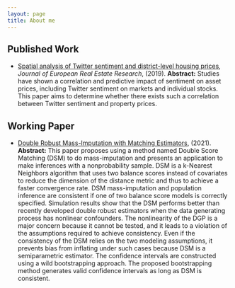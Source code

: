 ```yaml
---
layout: page
title: About me
---
```


## Published Work

- [Spatial analysis of Twitter sentiment and district-level housing prices](https://www.emerald.com/insight/content/doi/10.1108/JERER-08-2018-0036/full/html), *Journal of European Real Estate Research*, (2019). **Abstract:** Studies have shown a correlation and predictive impact of sentiment on asset prices, including Twitter sentiment on markets and individual stocks. This paper aims to determine whether there exists such a correlation between Twitter sentiment and property prices.


## Working Paper

- [Double Robust Mass-Imputation with Matching Estimators](https://arxiv.org/abs/2110.09275), (2021). **Abstract:** This paper proposes using a method named Double Score Matching (DSM) to do mass-imputation and presents an application to make inferences with a nonprobability sample. DSM is a k-Nearest Neighbors algorithm that uses two balance scores instead of covariates to reduce the dimension of the distance metric and thus to achieve a faster convergence rate. DSM mass-imputation and population inference are consistent if one of two balance score models is correctly specified. Simulation results show that the DSM performs better than recently developed double robust estimators when the data generating process has nonlinear confounders. The nonlinearity of the DGP is a major concern because it cannot be tested, and it leads to a violation of the assumptions required to achieve consistency. Even if the consistency of the DSM relies on the two modeling assumptions, it prevents bias from inflating under such cases because DSM is a semiparametric estimator. The confidence intervals are constructed using a wild bootstrapping approach. The proposed bootstrapping method generates valid confidence intervals as long as DSM is consistent.
